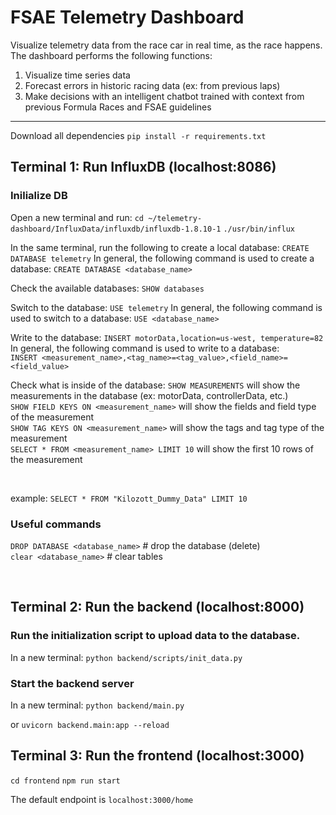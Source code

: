 # FSAE Telemetry Dashboard
Visualize telemetry data from the race car in real time, as the race happens. The dashboard performs the following functions:
1. Visualize time series data 
2. Forecast errors in historic racing data (ex: from previous laps)
3. Make decisions with an intelligent chatbot trained with context from previous Formula Races and FSAE guidelines

<hr/>

Download all dependencies
```pip install -r requirements.txt```

## Terminal 1: Run InfluxDB (localhost:8086)

### Inilialize DB
Open a new terminal and run:
```cd ~/telemetry-dashboard/InfluxData/influxdb/influxdb-1.8.10-1```
```./usr/bin/influx```

In the same terminal, run the following to create a local database:
`CREATE DATABASE telemetry`
In general, the following command is used to create a database:
`CREATE DATABASE <database_name>`

Check the available databases:
`SHOW databases`

Switch to the database:
`USE telemetry`
In general, the following command is used to switch to a database:
`USE <database_name>`

Write to the database:
`INSERT motorData,location=us-west, temperature=82` <br/>
In general, the following command is used to write to a database: <br/>
`INSERT <measurement_name>,<tag_name>=<tag_value>,<field_name>=<field_value>` <br/>

Check what is inside of the database:
`SHOW MEASUREMENTS` will show the measurements in the database (ex: motorData, controllerData, etc.) <br/>
`SHOW FIELD KEYS ON <measurement_name>` will show the fields and field type of the measurement <br/>
`SHOW TAG KEYS ON <measurement_name>` will show the tags and tag type of the measurement <br/>
`SELECT * FROM <measurement_name> LIMIT 10` will show the first 10 rows of the measurement <br/>

<br/>

example: 
`SELECT * FROM "Kilozott_Dummy_Data" LIMIT 10`

### Useful commands
`DROP DATABASE <database_name>`  # drop the database (delete) <br/>
`clear <database_name>`  # clear tables <br/>

<br/>

## Terminal 2: Run the backend (localhost:8000)

### Run the initialization script to upload data to the database.
In a new terminal:
```python backend/scripts/init_data.py```

### Start the backend server
In a new terminal:
```python backend/main.py```

or
```uvicorn backend.main:app --reload```


## Terminal 3: Run the frontend (localhost:3000)
```cd frontend``` 
```npm run start```

The default endpoint is `localhost:3000/home`